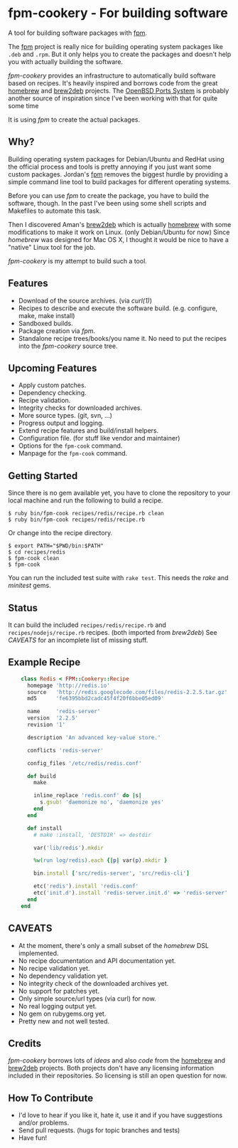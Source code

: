 # fpm-cookery - For building software

A tool for building software packages with
[fpm](https://github.com/jordansissel/fpm).

The [fpm](https://github.com/jordansissel/fpm) project is really nice for
building operating system packages like `.deb` and `.rpm`. But it only helps
you to create the packages and doesn't help you with actually building the
software.

_fpm-cookery_ provides an infrastructure to automatically build software
based on recipes. It's heavily inspired and borrows code from the great
[homebrew](https://github.com/mxcl/homebrew) and
[brew2deb](https://github.com/tmm1/brew2deb) projects.
The [OpenBSD Ports System](http://www.openbsd.org/faq/ports/index.html) is
probably another source of inspiration since I've been working with that for
quite some time

It is using _fpm_ to create the actual packages.

## Why?

Building operating system packages for Debian/Ubuntu and RedHat using the
official process and tools is pretty annoying if you just want some custom
packages. Jordan's [fpm](https://github.com/jordansissel/fpm) removes the
biggest hurdle by providing a simple command line tool to build packages
for different operating systems.

Before you can use _fpm_ to create the package, you have to build the software,
though. In the past I've been using some shell scripts and Makefiles to
automate this task.

Then I discovered Aman's [brew2deb](https://github.com/tmm1/brew2deb) which is
actually [homebrew](https://github.com/mxcl/homebrew) with some modifications
to make it work on Linux. (only Debian/Ubuntu for now) Since _homebrew_ was
designed for Mac OS X, I thought it would be nice to have a "native" Linux
tool for the job.

_fpm-cookery_ is my attempt to build such a tool.

## Features

* Download of the source archives. (via _curl(1)_)
* Recipes to describe and execute the software build.
  (e.g. configure, make, make install)
* Sandboxed builds.
* Package creation via _fpm_.
* Standalone recipe trees/books/you name it. No need to put the recipes into
  the _fpm-cookery_ source tree.

## Upcoming Features

* Apply custom patches.
* Dependency checking.
* Recipe validation.
* Integrity checks for downloaded archives.
* More source types. (git, svn, ...)
* Progress output and logging.
* Extend recipe features and build/install helpers.
* Configuration file. (for stuff like vendor and maintainer)
* Options for the `fpm-cook` command.
* Manpage for the `fpm-cook` command.

## Getting Started

Since there is no gem available yet, you have to clone the repository to
your local machine and run the following to build a recipe.

    $ ruby bin/fpm-cook recipes/redis/recipe.rb clean
    $ ruby bin/fpm-cook recipes/redis/recipe.rb

Or change into the recipe directory.

    $ export PATH="$PWD/bin:$PATH"
    $ cd recipes/redis
    $ fpm-cook clean
    $ fpm-cook

You can run the included test suite with `rake test`. This needs the _rake_
and _minitest_ gems.

## Status

It can build the included `recipes/redis/recipe.rb` and
`recipes/nodejs/recipe.rb` recipes. (both imported from _brew2deb_)
See _CAVEATS_ for an incomplete list of missing stuff.

## Example Recipe

```ruby
    class Redis < FPM::Cookery::Recipe
      homepage 'http://redis.io'
      source   'http://redis.googlecode.com/files/redis-2.2.5.tar.gz'
      md5      'fe6395bbd2cadc45f4f20f6bbe05ed09'

      name     'redis-server'
      version  '2.2.5'
      revision '1'

      description 'An advanced key-value store.'

      conflicts 'redis-server'

      config_files '/etc/redis/redis.conf'

      def build
        make

        inline_replace 'redis.conf' do |s|
          s.gsub! 'daemonize no', 'daemonize yes'
        end
      end

      def install
        # make :install, 'DESTDIR' => destdir

        var('lib/redis').mkdir

        %w(run log/redis).each {|p| var(p).mkdir }

        bin.install ['src/redis-server', 'src/redis-cli']

        etc('redis').install 'redis.conf'
        etc('init.d').install 'redis-server.init.d' => 'redis-server'
      end
    end
```

## CAVEATS

* At the moment, there's only a small subset of the _homebrew_ DSL implemented.
* No recipe documentation and API documentation yet.
* No recipe validation yet.
* No dependency validation yet.
* No integrity check of the downloaded archives yet.
* No support for patches yet.
* Only simple source/url types (via curl) for now.
* No real logging output yet.
* No gem on rubygems.org yet.
* Pretty new and not well tested.

## Credits

_fpm-cookery_ borrows lots of _ideas_ and also _code_ from the
[homebrew](https://github.com/mxcl/homebrew) and
[brew2deb](https://github.com/tmm1/brew2deb) projects. Both projects don't
have any licensing information included in their repositories. So licensing
is still an open question for now.

## How To Contribute

* I'd love to hear if you like it, hate it, use it and if you have suggestions
  and/or problems.
* Send pull requests. (hugs for topic branches and tests)
* Have fun!
